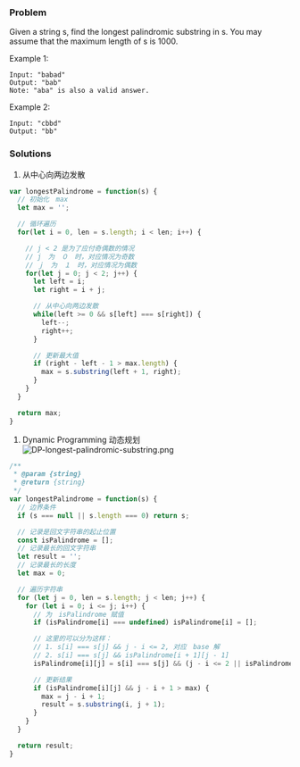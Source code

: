 ### Problem

Given a string s, find the longest palindromic substring in s. You may assume that the maximum length of s is 1000.

Example 1:
```
Input: "babad"
Output: "bab"
Note: "aba" is also a valid answer.
```

Example 2:
```
Input: "cbbd"
Output: "bb"
```

### Solutions
1. 从中心向两边发散

```js
var longestPalindrome = function(s) {
  // 初始化　max
  let max = '';

  // 循环遍历
  for(let i = 0, len = s.length; i < len; i++) {

    // j < 2 是为了应付奇偶数的情况
    // j　为　０　时，对应情况为奇数
    // ｊ　为　１　时，对应情况为偶数
    for(let j = 0; j < 2; j++) {
      let left = i;
      let right = i + j;

      // 从中心向两边发散
      while(left >= 0 && s[left] === s[right]) {
        left--;
        right++;
      }

      // 更新最大值
      if (right - left - 1 > max.length) {
        max = s.substring(left + 1, right);
      }
    }
  }

  return max;
}
```
1. Dynamic Programming 动态规划  
![DP-longest-palindromic-substring.png](https://qn-static.felixzzz.cn/DP-longest-palindromic-substring.png)

```js
/**
 * @param {string}
 * @return {string}
 */
var longestPalindrome = function(s) {
  // 边界条件
  if (s === null || s.length === 0) return s;

  // 记录是回文字符串的起止位置
  const isPalindrome = [];
  // 记录最长的回文字符串
  let result = '';
  // 记录最长的长度
  let max = 0;

  // 遍历字符串
  for (let j = 0, len = s.length; j < len; j++) {
    for (let i = 0; i <= j; i++) {
      // 为　isPalindrome 赋值
      if (isPalindrome[i] === undefined) isPalindrome[i] = [];

      // 这里的可以分为这样：
      // 1. s[i] === s[j] && j - i <= 2, 对应　base 解
      // 2. s[i] === s[j] && isPalindrome[i + 1][j - 1]
      isPalindrome[i][j] = s[i] === s[j] && (j - i <= 2 || isPalindrome[i + 1][j - 1]);

      // 更新结果
      if (isPalindrome[i][j] && j - i + 1 > max) {
        max = j - i + 1;
        result = s.substring(i, j + 1);
      }
    }
  }

  return result;
}
```
